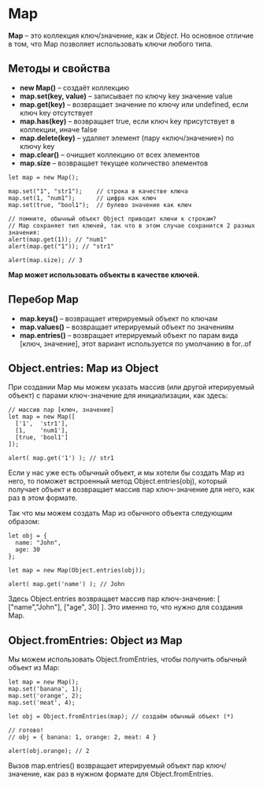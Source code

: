 # Map
**Map** – это коллекция ключ/значение, как и *Object*. Но основное отличие в том, что Map позволяет использовать ключи любого типа.

## Методы и свойства

* **new Map()** – создаёт коллекцию
* **map.set(key, value)** – записывает по ключу key значение value
* **map.get(key)** – возвращает значение по ключу или undefined, если ключ key отсутствует
* **map.has(key)** – возвращает true, если ключ key присутствует в коллекции, иначе false
* **map.delete(key)** – удаляет элемент (пару «ключ/значение») по ключу key
* **map.clear()** – очищает коллекцию от всех элементов
* **map.size** – возвращает текущее количество элементов

```
let map = new Map();

map.set("1", "str1");    // строка в качестве ключа
map.set(1, "num1");      // цифра как ключ
map.set(true, "bool1");  // булево значение как ключ

// помните, обычный объект Object приводит ключи к строкам?
// Map сохраняет тип ключей, так что в этом случае сохранится 2 разных значения:
alert(map.get(1)); // "num1"
alert(map.get("1")); // "str1"

alert(map.size); // 3
```

**Map может использовать объекты в качестве ключей.**

## Перебор Map

* **map.keys()** – возвращает итерируемый объект по ключам
* **map.values()** – возвращает итерируемый объект по значениям
* **map.entries()** – возвращает итерируемый объект по парам вида [ключ, значение], этот вариант используется по умолчанию в for..of

## Object.entries: Map из Object

При создании Map мы можем указать массив (или другой итерируемый объект) с парами ключ-значение для инициализации, как здесь:

```
// массив пар [ключ, значение]
let map = new Map([
  ['1',  'str1'],
  [1,    'num1'],
  [true, 'bool1']
]);

alert( map.get('1') ); // str1
```

Если у нас уже есть обычный объект, и мы хотели бы создать Map из него, то поможет встроенный метод Object.entries(obj), который получает объект и возвращает массив пар ключ-значение для него, как раз в этом формате.

Так что мы можем создать Map из обычного объекта следующим образом:
```
let obj = {
  name: "John",
  age: 30
};

let map = new Map(Object.entries(obj));

alert( map.get('name') ); // John
```

Здесь Object.entries возвращает массив пар ключ-значение: [ ["name","John"], ["age", 30] ]. Это именно то, что нужно для создания Map.


## Object.fromEntries: Object из Map

Мы можем использовать Object.fromEntries, чтобы получить обычный объект из Map:
```
let map = new Map();
map.set('banana', 1);
map.set('orange', 2);
map.set('meat', 4);

let obj = Object.fromEntries(map); // создаём обычный объект (*)

// готово!
// obj = { banana: 1, orange: 2, meat: 4 }

alert(obj.orange); // 2
```
Вызов map.entries() возвращает итерируемый объект пар ключ/значение, как раз в нужном формате для Object.fromEntries.








